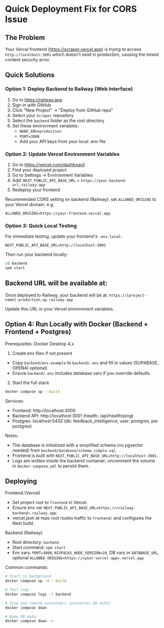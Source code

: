 # Quick Deployment Fix for CORS Issue

## The Problem
Your Vercel frontend (https://scraper.vercel.app) is trying to access `http://localhost:3001` which doesn't exist in production, causing the mixed content security error.

## Quick Solutions

### Option 1: Deploy Backend to Railway (Web Interface)
1. Go to https://railway.app
2. Sign in with GitHub
3. Click "New Project" → "Deploy from GitHub repo"
4. Select your `Scraper` repository
5. Select the `backend` folder as the root directory
6. Set these environment variables:
   - `NODE_ENV=production`
   - `PORT=3000`
   - Add your API keys from your local .env file

### Option 2: Update Vercel Environment Variables
1. Go to https://vercel.com/dashboard
2. Find your deployed project
3. Go to Settings → Environment Variables
4. Add: `NEXT_PUBLIC_API_BASE_URL` = `https://your-backend-url.railway.app`
5. Redeploy your frontend

Recommended CORS setting on backend (Railway): set `ALLOWED_ORIGINS` to your Vercel domain, e.g.
```
ALLOWED_ORIGINS=https://your-frontend.vercel.app
```

### Option 3: Quick Local Testing
For immediate testing, update your frontend's `.env.local`:

```
NEXT_PUBLIC_API_BASE_URL=http://localhost:3001
```

Then run your backend locally:
```bash
cd backend
npm start
```

## Backend URL will be available at:
Once deployed to Railway, your backend will be at:
`https://[project-name]-production.up.railway.app`

Update this URL in your Vercel environment variables.

## Option 4: Run Locally with Docker (Backend + Frontend + Postgres)

Prerequisites: Docker Desktop 4.x

1) Create env files if not present
- Copy `backend/env.example` to `backend/.env` and fill in values (SUPABASE, OPENAI optional)
- Ensure `backend/.env` includes database vars if you override defaults

2) Start the full stack
```bash
docker compose up --build
```

Services:
- Frontend: http://localhost:3000
- Backend API: http://localhost:3001 (health: /api/health/ping)
- Postgres: localhost:5432 (db: feedback_intelligence, user: postgres, pw: postgres)

Notes:
- The database is initialized with a simplified schema (no pgvector needed) from `backend/database/schema_simple.sql`.
- Frontend is built with `NEXT_PUBLIC_API_BASE_URL=http://localhost:3001`.
- Logs are written inside the backend container; uncomment the volume in `docker-compose.yml` to persist them.

## Deploying

Frontend (Vercel)
- Set project root to `frontend` in Vercel.
- Ensure env var `NEXT_PUBLIC_API_BASE_URL=https://<railway-backend>.railway.app`.
- vercel.json at repo root routes traffic to `frontend/` and configures the Next build.

Backend (Railway)
- Root directory: `backend`
- Start command: `npm start`
- Env vars: `PORT=3000`, `NIXPACKS_NODE_VERSION=20`, DB vars or `DATABASE_URL`, optional `ALLOWED_ORIGINS=https://<your-vercel-app>.vercel.app`

Common commands:
```bash
# Start in background
docker compose up -d --build

# Tail logs
docker compose logs -f backend

# Stop and remove containers (preserves DB data)
docker compose down

# Nuke DB data
docker compose down -v
```
